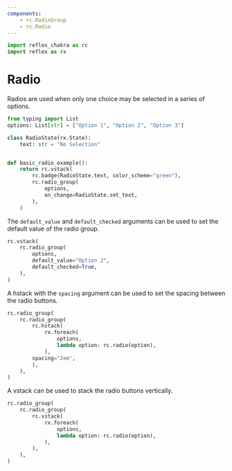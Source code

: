 ```yaml
---
components:
    - rc.RadioGroup
    - rc.Radio
---
```


```python exec
import reflex_chakra as rc
import reflex as rx
```

# Radio

Radios are used when only one choice may be selected in a series of options.

```python demo exec
from typing import List
options: List[str] = ["Option 1", "Option 2", "Option 3"]

class RadioState(rx.State):
    text: str = "No Selection"


def basic_radio_example():
    return rc.vstack(
        rc.badge(RadioState.text, color_scheme="green"),
        rc.radio_group(
            options,
            on_change=RadioState.set_text,
        ),
    )
```

The `default_value` and `default_checked` arguments can be used to set the default value of the radio group.

```python demo
rc.vstack(
    rc.radio_group(
        options,
        default_value="Option 2",
        default_checked=True,
    ),
)
```

A hstack with the `spacing` argument can be used to set the spacing between the radio buttons.

```python demo
rc.radio_group(
    rc.radio_group(
        rc.hstack(
            rx.foreach(
                options,
                lambda option: rc.radio(option),
            ),
        spacing="2em",
        ),
    ),
)
```

A vstack can be used to stack the radio buttons vertically.

```python demo
rc.radio_group(
    rc.radio_group(
        rc.vstack(
            rx.foreach(
                options,
                lambda option: rc.radio(option),
            ),
        ),
    ),
)
```
